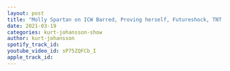 ```yaml
---
layout: post
title: "Molly Spartan on ICW Barred, Proving herself, Futureshock, TNT, She-Wolves, ROH and Israel"
date: 2021-03-19
categories: kurt-johansson-show
author: kurt-johansson
spotify_track_id: 
youtube_video_id: sP75ZQFCb_I
apple_track_id: 
---
```

